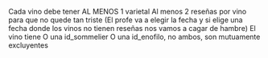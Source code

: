 Cada vino debe tener AL MENOS 1 varietal
Al menos 2 reseñas por vino para que no quede tan triste (El profe va a elegir la fecha y si elige una fecha donde los vinos no tienen reseñas nos vamos a cagar de hambre)
El vino tiene O una id_sommelier O una id_enofilo, no ambos, son mutuamente excluyentes
